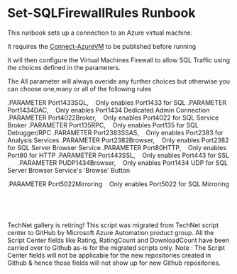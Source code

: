﻿Set-SQLFirewallRules Runbook
============================

            


This runbook sets up a connection to an Azure virtual machine.


It requires the [Connect-AzureVM](https://gallery.technet.microsoft.com/scriptcenter/Connect-to-an-Azure-85f0782c) to be published before running


It will then configure the Virtual Machines Firewall to allow SQL Traffic using the choices defined in the parameters.


The All parameter will always overide any further choices but otherwise you can choose one,many or all of the following rules


.PARAMETER Port1433SQL,    Only enables Port1433 for SQL
.PARAMETER Port1434DAC,    Only enables Port1434 Dedicated Admin Connection
.PARAMETER Port4022Broker,    Only enables Port4022 for SQL Service Broker
.PARAMETER Port135RPC,    Only enables Port135 for SQL Debugger/RPC
.PARAMETER Port2383SSAS,    Only enables Port2383 for Analysis Services
.PARAMETER Port2382Browser,    Only enables Port2382 for SQL Server Browser Service
.PARAMETER Port80HTTP,    Only enables Port80 for HTTP
.PARAMETER Port443SSL,    Only enables Port443 for SSL      
.PARAMETER PUDP1434Browser,    Only enables Port1434 UDP for SQL Server Browser Service's 'Browse' Button

.PARAMETER Port5022Mirroring    Only enables Port5022 for SQL Mirroring


 

 

        
    
TechNet gallery is retiring! This script was migrated from TechNet script center to GitHub by Microsoft Azure Automation product group. All the Script Center fields like Rating, RatingCount and DownloadCount have been carried over to Github as-is for the migrated scripts only. Note : The Script Center fields will not be applicable for the new repositories created in Github & hence those fields will not show up for new Github repositories.
